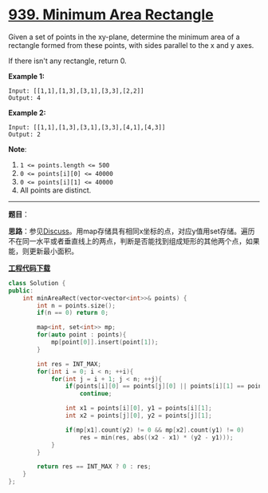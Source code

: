 # [939. Minimum Area Rectangle](https://leetcode.com/problems/minimum-area-rectangle/)

Given a set of points in the xy-plane, determine the minimum area of a rectangle formed from these points, with sides parallel to the x and y axes.

If there isn't any rectangle, return 0.

**Example 1:**

```
Input: [[1,1],[1,3],[3,1],[3,3],[2,2]]
Output: 4
```

**Example 2:**

```
Input: [[1,1],[1,3],[3,1],[3,3],[4,1],[4,3]]
Output: 2
```

**Note**:

1. `1 <= points.length <= 500`
2. `0 <= points[i][0] <= 40000`
3. `0 <= points[i][1] <= 40000`
4. All points are distinct.

-----

**题目**：

**思路**：参见[Discuss](https://leetcode.com/problems/minimum-area-rectangle/discuss/192025/Java-N2-Hashmap)。用map存储具有相同x坐标的点，对应y值用set存储。遍历不在同一水平或者垂直线上的两点，判断是否能找到组成矩形的其他两个点，如果能，则更新最小面积。

[**工程代码下载**](https://github.com/shenkh/leetcode)

```cpp
class Solution {
public:
    int minAreaRect(vector<vector<int>>& points) {
        int n = points.size();
        if(n == 0) return 0;

        map<int, set<int>> mp;
        for(auto point : points){
            mp[point[0]].insert(point[1]);
        }

        int res = INT_MAX;
        for(int i = 0; i < n; ++i){
            for(int j = i + 1; j < n; ++j){
                if(points[i][0] == points[j][0] || points[i][1] == points[j][1])
                    continue;

                int x1 = points[i][0], y1 = points[i][1];
                int x2 = points[j][0], y2 = points[j][1];

                if(mp[x1].count(y2) != 0 && mp[x2].count(y1) != 0)
                    res = min(res, abs((x2 - x1) * (y2 - y1)));
            }
        }

        return res == INT_MAX ? 0 : res;
    }
};
```
